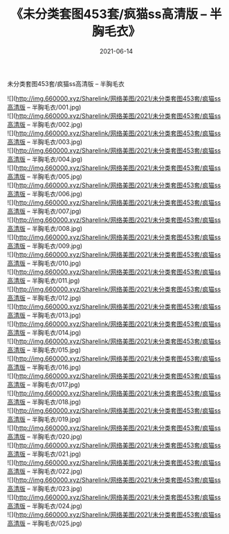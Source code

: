 ﻿---
layout: post
title:  《未分类套图453套/疯猫ss高清版 – 半胸毛衣》
date:   2021-06-14
img: http://img.660000.xyz/Sharelink/网络美图/2021/未分类套图453套/疯猫ss高清版 – 半胸毛衣/000.jpg
categories: [美女, 清纯, 唯美]
---

未分类套图453套/疯猫ss高清版 – 半胸毛衣

 ![](http://img.660000.xyz/Sharelink/网络美图/2021/未分类套图453套/疯猫ss高清版 – 半胸毛衣/001.jpg) <br>![](http://img.660000.xyz/Sharelink/网络美图/2021/未分类套图453套/疯猫ss高清版 – 半胸毛衣/002.jpg) <br>![](http://img.660000.xyz/Sharelink/网络美图/2021/未分类套图453套/疯猫ss高清版 – 半胸毛衣/003.jpg) <br>![](http://img.660000.xyz/Sharelink/网络美图/2021/未分类套图453套/疯猫ss高清版 – 半胸毛衣/004.jpg) <br>![](http://img.660000.xyz/Sharelink/网络美图/2021/未分类套图453套/疯猫ss高清版 – 半胸毛衣/005.jpg) <br>![](http://img.660000.xyz/Sharelink/网络美图/2021/未分类套图453套/疯猫ss高清版 – 半胸毛衣/006.jpg) <br>![](http://img.660000.xyz/Sharelink/网络美图/2021/未分类套图453套/疯猫ss高清版 – 半胸毛衣/007.jpg) <br>![](http://img.660000.xyz/Sharelink/网络美图/2021/未分类套图453套/疯猫ss高清版 – 半胸毛衣/008.jpg) <br>![](http://img.660000.xyz/Sharelink/网络美图/2021/未分类套图453套/疯猫ss高清版 – 半胸毛衣/009.jpg) <br>![](http://img.660000.xyz/Sharelink/网络美图/2021/未分类套图453套/疯猫ss高清版 – 半胸毛衣/010.jpg) <br>![](http://img.660000.xyz/Sharelink/网络美图/2021/未分类套图453套/疯猫ss高清版 – 半胸毛衣/011.jpg) <br>![](http://img.660000.xyz/Sharelink/网络美图/2021/未分类套图453套/疯猫ss高清版 – 半胸毛衣/012.jpg) <br>![](http://img.660000.xyz/Sharelink/网络美图/2021/未分类套图453套/疯猫ss高清版 – 半胸毛衣/013.jpg) <br>![](http://img.660000.xyz/Sharelink/网络美图/2021/未分类套图453套/疯猫ss高清版 – 半胸毛衣/014.jpg) <br>![](http://img.660000.xyz/Sharelink/网络美图/2021/未分类套图453套/疯猫ss高清版 – 半胸毛衣/015.jpg) <br>![](http://img.660000.xyz/Sharelink/网络美图/2021/未分类套图453套/疯猫ss高清版 – 半胸毛衣/016.jpg) <br>![](http://img.660000.xyz/Sharelink/网络美图/2021/未分类套图453套/疯猫ss高清版 – 半胸毛衣/017.jpg) <br>![](http://img.660000.xyz/Sharelink/网络美图/2021/未分类套图453套/疯猫ss高清版 – 半胸毛衣/018.jpg) <br>![](http://img.660000.xyz/Sharelink/网络美图/2021/未分类套图453套/疯猫ss高清版 – 半胸毛衣/019.jpg) <br>![](http://img.660000.xyz/Sharelink/网络美图/2021/未分类套图453套/疯猫ss高清版 – 半胸毛衣/020.jpg) <br>![](http://img.660000.xyz/Sharelink/网络美图/2021/未分类套图453套/疯猫ss高清版 – 半胸毛衣/021.jpg) <br>![](http://img.660000.xyz/Sharelink/网络美图/2021/未分类套图453套/疯猫ss高清版 – 半胸毛衣/022.jpg) <br>![](http://img.660000.xyz/Sharelink/网络美图/2021/未分类套图453套/疯猫ss高清版 – 半胸毛衣/023.jpg) <br>![](http://img.660000.xyz/Sharelink/网络美图/2021/未分类套图453套/疯猫ss高清版 – 半胸毛衣/024.jpg) <br>![](http://img.660000.xyz/Sharelink/网络美图/2021/未分类套图453套/疯猫ss高清版 – 半胸毛衣/025.jpg) <br>